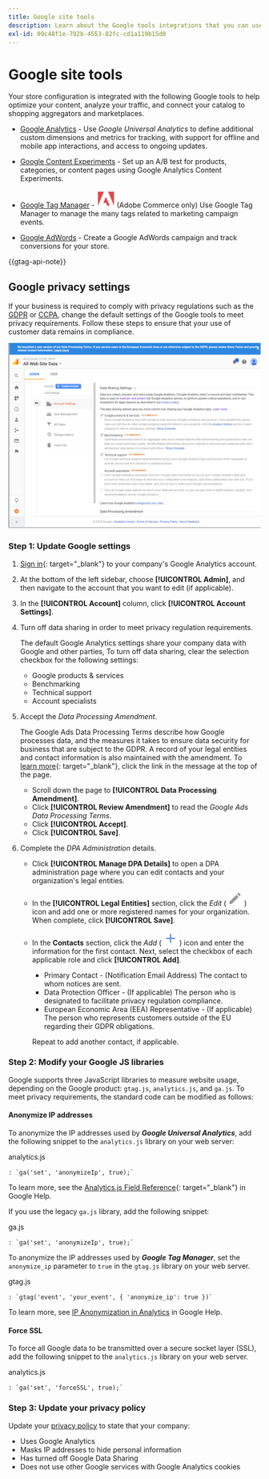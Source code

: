 ```yaml
---
title: Google site tools
description: Learn about the Google tools integrations that you can use to optimize your content, analyze your traffic, and connect your catalog to shopping aggregators and marketplaces.
exl-id: 09c48f1e-792b-4553-82fc-cd1a119b15d0
---
```

# Google site tools

Your store configuration is integrated with the following Google tools to help optimize your content, analyze your traffic, and connect your catalog to shopping aggregators and marketplaces.

- [Google Analytics](google-analytics.md) - Use _Google Universal Analytics_ to define additional custom dimensions and metrics for tracking, with support for offline and mobile app interactions, and access to ongoing updates.

- [Google Content Experiments](google-content-experiments.md) - Set up an A/B test for products, categories, or content pages using Google Analytics Content Experiments.

- [Google Tag Manager](google-tag-manager.md) - ![Adobe Commerce](../assets/adobe-logo.svg) (Adobe Commerce only) Use Google Tag Manager to manage the many tags related to marketing campaign events.

- [Google AdWords](google-adwords.md) - Create a Google AdWords campaign and track conversions for your store.

{{gtag-api-note}}

## Google privacy settings

If your business is required to comply with privacy regulations such as the [GDPR](../getting-started/compliance-gdpr.md) or [CCPA](../getting-started/compliance-ccpa.md), change the default settings of the Google tools to meet privacy requirements. Follow these steps to ensure that your use of customer data remains in compliance.

![Google Analytics - data sharing settings](./assets/google-data-sharing-settings.png)<!-- zoom -->

### Step 1: Update Google settings

1. [Sign in][1]{: target="_blank"} to your company's Google Analytics account.

1. At the bottom of the left sidebar, choose **[!UICONTROL Admin]**, and then navigate to the account that you want to edit (if applicable).

1. In the **[!UICONTROL Account]** column, click **[!UICONTROL Account Settings]**.

1. Turn off data sharing in order to meet privacy regulation requirements.

   The default Google Analytics settings share your company data with Google and other parties, To turn off data sharing, clear the selection checkbox for the following settings:

   - Google products & services
   - Benchmarking
   - Technical support
   - Account specialists

1. Accept the _Data Processing Amendment_.

   The Google Ads Data Processing Terms describe how Google processes data, and the measures it takes to ensure data security for business that are subject to the GDPR. A record of your legal entities and contact information is also maintained with the amendment. To [learn more][2]{: target="_blank"}, click the link in the message at the top of the page.

   - Scroll down the page to **[!UICONTROL Data Processing Amendment]**.
   - Click **[!UICONTROL Review Amendment]** to read the _Google Ads Data Processing Terms_.
   - Click **[!UICONTROL Accept]**.
   - Click **[!UICONTROL Save]**.

1. Complete the _DPA Administration_ details.

   - Click **[!UICONTROL Manage DPA Details]** to open a DPA administration page where you can edit contacts and your organization's legal entities.

   - In the **[!UICONTROL Legal Entities]** section, click the _Edit_ ( ![Google edit icon](./assets/google-icon-edit.png) ) icon and add one or more registered names for your organization. When complete, click **[!UICONTROL Save]**.

   - In the **Contacts** section, click the _Add_ ( ![Google add icon](./assets/google-icon-add.png) ) icon and enter the information for the first contact. Next, select the checkbox of each applicable role and click **[!UICONTROL Add]**.

      - Primary Contact - (Notification Email Address) The contact to whom notices are sent.
      - Data Protection Officer - (If applicable) The person who is designated to facilitate privacy regulation compliance.
      - European Economic Area (EEA) Representative - (If applicable) The person who represents customers outside of the EU regarding their GDPR obligations.

      Repeat to add another contact, if applicable.

### Step 2: Modify your Google JS libraries

Google supports three JavaScript libraries to measure website usage, depending on the Google product: `gtag.js`, `analytics.js`, and `ga.js`. To meet privacy requirements, the standard code can be modified as follows:

#### Anonymize IP addresses

To anonymize the IP addresses used by **_Google Universal Analytics_**, add the following snippet to the `analytics.js` library on your web server:

   analytics.js

   ```
   : `ga('set', 'anonymizeIp', true);`
   ```

   To learn more, see the [Analytics.js Field Reference][3]{: target="_blank"} in Google Help.

   If you use the legacy `ga.js` library, add the following snippet:
   
   ga.js
   
   ```
   : `ga('set', 'anonymizeIp', true);`
   ```

To anonymize the IP addresses used by **_Google Tag Manager_**, set the `anonymize_ip` parameter to `true` in the `gtag.js` library on your web server.

   gtag.js

   ```
   : `gtag('event', 'your_event', { 'anonymize_ip': true })`
   ```

   To learn more, see [IP Anonymization in Analytics][4] in Google Help.

#### Force SSL

To force all Google data to be transmitted over a secure socket layer (SSL), add the following snippet to the `analytics.js` library on your web server.

analytics.js

```
: `ga('set', 'forceSSL', true);`
```

### Step 3: Update your privacy policy

Update your [privacy policy](../getting-started/privacy-policy.md ) to state that your company:

- Uses Google Analytics
- Masks IP addresses to hide personal information
- Has turned off Google Data Sharing
- Does not use other Google services with Google Analytics cookies

[1]: https://www.google.com/analytics/
[2]: https://support.google.com/analytics/answer/3379636
[3]: https://developers.google.com/analytics/devguides/collection/analyticsjs/field-reference
[4]: https://support.google.com/analytics/answer/2763052
